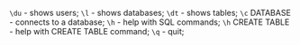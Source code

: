 `\du` - shows users;
`\l` - shows databases;
`\dt` - shows tables;
`\c` DATABASE - connects to a database;
`\h` - help with SQL commands;
`\h` CREATE TABLE - help with CREATE TABLE command;
`\q` - quit;
